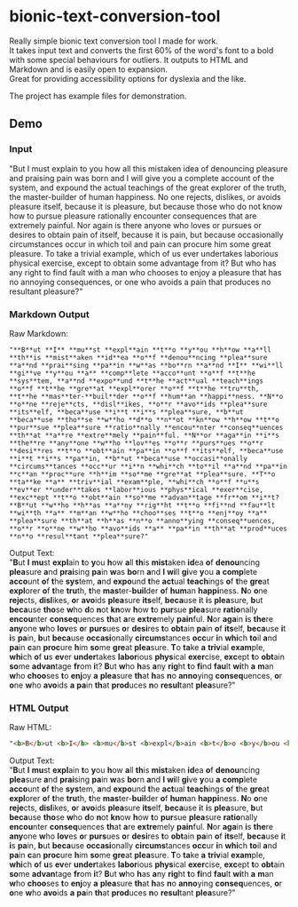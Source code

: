# bionic-text-conversion-tool
Really simple bionic text conversion tool I made for work.  
It takes input text and converts the first 60% of the word's font to a bold with some special behaviours for outliers. It outputs to HTML and Markdown and is easily open to expansion.  
Great for providing accessibility options for dyslexia and the like.  
  
The project has example files for demonstration.

## Demo  
### Input  
"But I must explain to you how all this mistaken idea of denouncing pleasure and praising pain was born and I will give you a complete account of the system, and expound the actual teachings of the great explorer of the truth, the master-builder of human happiness. No one rejects, dislikes, or avoids pleasure itself, because it is pleasure, but because those who do not know how to pursue pleasure rationally encounter consequences that are extremely painful. Nor again is there anyone who loves or pursues or desires to obtain pain of itself, because it is pain, but because occasionally circumstances occur in which toil and pain can procure him some great pleasure. To take a trivial example, which of us ever undertakes laborious physical exercise, except to obtain some advantage from it? But who has any right to find fault with a man who chooses to enjoy a pleasure that has no annoying consequences, or one who avoids a pain that produces no resultant pleasure?"  

### Markdown Output  
Raw Markdown: 
```
"**B**ut **I** **mu**st **expl**ain **t**o **y**ou **h**ow **a**ll **th**is **mist**aken **id**ea **o**f **denou**ncing **plea**sure **a**nd **prai**sing **pa**in **w**as **bo**rn **a**nd **I** **wi**ll **gi**ve **y**ou **a** **comp**lete **acco**unt **o**f **t**he **sys**tem, **a**nd **expo**und **t**he **act**ual **teach**ings **o**f **t**he **gre**at **expl**orer **o**f **t**he **tru**th, **t**he **mas**ter-**buil**der **o**f **hum**an **happi**ness. **N**o **o**ne **reje**cts, **disl**ikes, **o**r **avo**ids **plea**sure **its**elf, **beca**use **i**t **i**s **plea**sure, **b**ut **beca**use **tho**se **w**ho **d**o **n**ot **kn**ow **h**ow **t**o **pur**sue **plea**sure **ratio**nally **encou**nter **conseq**uences **th**at **a**re **extre**mely **pain**ful. **N**or **aga**in **i**s **the**re **any**one **w**ho **lov**es **o**r **purs**ues **o**r **desi**res **t**o **obt**ain **pa**in **o**f **its**elf, **beca**use **i**t **i**s **pa**in, **b**ut **beca**use **occasi**onally **circums**tances **occ**ur **i**n **whi**ch **to**il **a**nd **pa**in **c**an **proc**ure **h**im **so**me **gre**at **plea**sure. **T**o **ta**ke **a** **triv**ial **exam**ple, **whi**ch **o**f **u**s **ev**er **under**takes **labor**ious **phys**ical **exer**cise, **exc**ept **t**o **obt**ain **so**me **advan**tage **fr**om **i**t? **B**ut **w**ho **h**as **a**ny **rig**ht **t**o **fi**nd **fau**lt **wi**th **a** **m**an **w**ho **choo**ses **t**o **enj**oy **a** **plea**sure **th**at **h**as **n**o **anno**ying **conseq**uences, **o**r **o**ne **w**ho **avo**ids **a** **pa**in **th**at **prod**uces **n**o **resul**tant **plea**sure?"
```
Output Text:  
"**B**ut **I** **mu**st **expl**ain **t**o **y**ou **h**ow **a**ll **th**is **mist**aken **id**ea **o**f **denou**ncing **plea**sure **a**nd **prai**sing **pa**in **w**as **bo**rn **a**nd **I** **wi**ll **gi**ve **y**ou **a** **comp**lete **acco**unt **o**f **t**he **sys**tem, **a**nd **expo**und **t**he **act**ual **teach**ings **o**f **t**he **gre**at **expl**orer **o**f **t**he **tru**th, **t**he **mas**ter-**buil**der **o**f **hum**an **happi**ness. **N**o **o**ne **reje**cts, **disl**ikes, **o**r **avo**ids **plea**sure **its**elf, **beca**use **i**t **i**s **plea**sure, **b**ut **beca**use **tho**se **w**ho **d**o **n**ot **kn**ow **h**ow **t**o **pur**sue **plea**sure **ratio**nally **encou**nter **conseq**uences **th**at **a**re **extre**mely **pain**ful. **N**or **aga**in **i**s **the**re **any**one **w**ho **lov**es **o**r **purs**ues **o**r **desi**res **t**o **obt**ain **pa**in **o**f **its**elf, **beca**use **i**t **i**s **pa**in, **b**ut **beca**use **occasi**onally **circums**tances **occ**ur **i**n **whi**ch **to**il **a**nd **pa**in **c**an **proc**ure **h**im **so**me **gre**at **plea**sure. **T**o **ta**ke **a** **triv**ial **exam**ple, **whi**ch **o**f **u**s **ev**er **under**takes **labor**ious **phys**ical **exer**cise, **exc**ept **t**o **obt**ain **so**me **advan**tage **fr**om **i**t? **B**ut **w**ho **h**as **a**ny **rig**ht **t**o **fi**nd **fau**lt **wi**th **a** **m**an **w**ho **choo**ses **t**o **enj**oy **a** **plea**sure **th**at **h**as **n**o **anno**ying **conseq**uences, **o**r **o**ne **w**ho **avo**ids **a** **pa**in **th**at **prod**uces **n**o **resul**tant **plea**sure?"  

### HTML Output
Raw HTML:  
```html
"<b>B</b>ut <b>I</b> <b>mu</b>st <b>expl</b>ain <b>t</b>o <b>y</b>ou <b>h</b>ow <b>a</b>ll <b>th</b>is <b>mist</b>aken <b>id</b>ea <b>o</b>f <b>denou</b>ncing <b>plea</b>sure <b>a</b>nd <b>prai</b>sing <b>pa</b>in <b>w</b>as <b>bo</b>rn <b>a</b>nd <b>I</b> <b>wi</b>ll <b>gi</b>ve <b>y</b>ou <b>a</b> <b>comp</b>lete <b>acco</b>unt <b>o</b>f <b>t</b>he <b>sys</b>tem, <b>a</b>nd <b>expo</b>und <b>t</b>he <b>act</b>ual <b>teach</b>ings <b>o</b>f <b>t</b>he <b>gre</b>at <b>expl</b>orer <b>o</b>f <b>t</b>he <b>tru</b>th, <b>t</b>he <b>mas</b>ter-<b>buil</b>der <b>o</b>f <b>hum</b>an <b>happi</b>ness. <b>N</b>o <b>o</b>ne <b>reje</b>cts, <b>disl</b>ikes, <b>o</b>r <b>avo</b>ids <b>plea</b>sure <b>its</b>elf, <b>beca</b>use <b>i</b>t <b>i</b>s <b>plea</b>sure, <b>b</b>ut <b>beca</b>use <b>tho</b>se <b>w</b>ho <b>d</b>o <b>n</b>ot <b>kn</b>ow <b>h</b>ow <b>t</b>o <b>pur</b>sue <b>plea</b>sure <b>ratio</b>nally <b>encou</b>nter <b>conseq</b>uences <b>th</b>at <b>a</b>re <b>extre</b>mely <b>pain</b>ful. <b>N</b>or <b>aga</b>in <b>i</b>s <b>the</b>re <b>any</b>one <b>w</b>ho <b>lov</b>es <b>o</b>r <b>purs</b>ues <b>o</b>r <b>desi</b>res <b>t</b>o <b>obt</b>ain <b>pa</b>in <b>o</b>f <b>its</b>elf, <b>beca</b>use <b>i</b>t <b>i</b>s <b>pa</b>in, <b>b</b>ut <b>beca</b>use <b>occasi</b>onally <b>circums</b>tances <b>occ</b>ur <b>i</b>n <b>whi</b>ch <b>to</b>il <b>a</b>nd <b>pa</b>in <b>c</b>an <b>proc</b>ure <b>h</b>im <b>so</b>me <b>gre</b>at <b>plea</b>sure. <b>T</b>o <b>ta</b>ke <b>a</b> <b>triv</b>ial <b>exam</b>ple, <b>whi</b>ch <b>o</b>f <b>u</b>s <b>ev</b>er <b>under</b>takes <b>labor</b>ious <b>phys</b>ical <b>exer</b>cise, <b>exc</b>ept <b>t</b>o <b>obt</b>ain <b>so</b>me <b>advan</b>tage <b>fr</b>om <b>i</b>t? <b>B</b>ut <b>w</b>ho <b>h</b>as <b>a</b>ny <b>rig</b>ht <b>t</b>o <b>fi</b>nd <b>fau</b>lt <b>wi</b>th <b>a</b> <b>m</b>an <b>w</b>ho <b>choo</b>ses <b>t</b>o <b>enj</b>oy <b>a</b> <b>plea</b>sure <b>th</b>at <b>h</b>as <b>n</b>o <b>anno</b>ying <b>conseq</b>uences, <b>o</b>r <b>o</b>ne <b>w</b>ho <b>avo</b>ids <b>a</b> <b>pa</b>in <b>th</b>at <b>prod</b>uces <b>n</b>o <b>resul</b>tant <b>plea</b>sure?"
```
Output Text:  
"<b>B</b>ut <b>I</b> <b>mu</b>st <b>expl</b>ain <b>t</b>o <b>y</b>ou <b>h</b>ow <b>a</b>ll <b>th</b>is <b>mist</b>aken <b>id</b>ea <b>o</b>f <b>denou</b>ncing <b>plea</b>sure <b>a</b>nd <b>prai</b>sing <b>pa</b>in <b>w</b>as <b>bo</b>rn <b>a</b>nd <b>I</b> <b>wi</b>ll <b>gi</b>ve <b>y</b>ou <b>a</b> <b>comp</b>lete <b>acco</b>unt <b>o</b>f <b>t</b>he <b>sys</b>tem, <b>a</b>nd <b>expo</b>und <b>t</b>he <b>act</b>ual <b>teach</b>ings <b>o</b>f <b>t</b>he <b>gre</b>at <b>expl</b>orer <b>o</b>f <b>t</b>he <b>tru</b>th, <b>t</b>he <b>mas</b>ter-<b>buil</b>der <b>o</b>f <b>hum</b>an <b>happi</b>ness. <b>N</b>o <b>o</b>ne <b>reje</b>cts, <b>disl</b>ikes, <b>o</b>r <b>avo</b>ids <b>plea</b>sure <b>its</b>elf, <b>beca</b>use <b>i</b>t <b>i</b>s <b>plea</b>sure, <b>b</b>ut <b>beca</b>use <b>tho</b>se <b>w</b>ho <b>d</b>o <b>n</b>ot <b>kn</b>ow <b>h</b>ow <b>t</b>o <b>pur</b>sue <b>plea</b>sure <b>ratio</b>nally <b>encou</b>nter <b>conseq</b>uences <b>th</b>at <b>a</b>re <b>extre</b>mely <b>pain</b>ful. <b>N</b>or <b>aga</b>in <b>i</b>s <b>the</b>re <b>any</b>one <b>w</b>ho <b>lov</b>es <b>o</b>r <b>purs</b>ues <b>o</b>r <b>desi</b>res <b>t</b>o <b>obt</b>ain <b>pa</b>in <b>o</b>f <b>its</b>elf, <b>beca</b>use <b>i</b>t <b>i</b>s <b>pa</b>in, <b>b</b>ut <b>beca</b>use <b>occasi</b>onally <b>circums</b>tances <b>occ</b>ur <b>i</b>n <b>whi</b>ch <b>to</b>il <b>a</b>nd <b>pa</b>in <b>c</b>an <b>proc</b>ure <b>h</b>im <b>so</b>me <b>gre</b>at <b>plea</b>sure. <b>T</b>o <b>ta</b>ke <b>a</b> <b>triv</b>ial <b>exam</b>ple, <b>whi</b>ch <b>o</b>f <b>u</b>s <b>ev</b>er <b>under</b>takes <b>labor</b>ious <b>phys</b>ical <b>exer</b>cise, <b>exc</b>ept <b>t</b>o <b>obt</b>ain <b>so</b>me <b>advan</b>tage <b>fr</b>om <b>i</b>t? <b>B</b>ut <b>w</b>ho <b>h</b>as <b>a</b>ny <b>rig</b>ht <b>t</b>o <b>fi</b>nd <b>fau</b>lt <b>wi</b>th <b>a</b> <b>m</b>an <b>w</b>ho <b>choo</b>ses <b>t</b>o <b>enj</b>oy <b>a</b> <b>plea</b>sure <b>th</b>at <b>h</b>as <b>n</b>o <b>anno</b>ying <b>conseq</b>uences, <b>o</b>r <b>o</b>ne <b>w</b>ho <b>avo</b>ids <b>a</b> <b>pa</b>in <b>th</b>at <b>prod</b>uces <b>n</b>o <b>resul</b>tant <b>plea</b>sure?"
